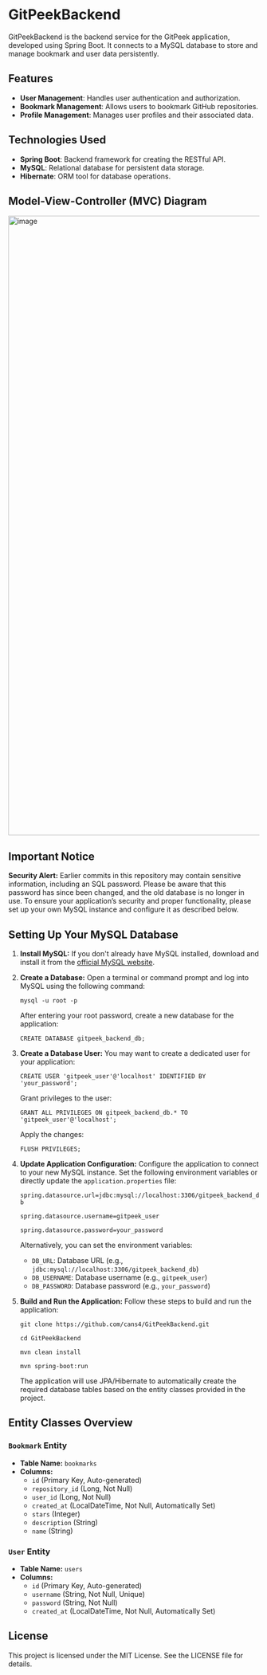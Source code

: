 # GitPeekBackend

GitPeekBackend is the backend service for the GitPeek application, developed using Spring Boot. It connects to a MySQL database to store and manage bookmark and user data persistently.

## Features

- **User Management**: Handles user authentication and authorization.
- **Bookmark Management**: Allows users to bookmark GitHub repositories.
- **Profile Management**: Manages user profiles and their associated data.

## Technologies Used

- **Spring Boot**: Backend framework for creating the RESTful API.
- **MySQL**: Relational database for persistent data storage.
- **Hibernate**: ORM tool for database operations.

## Model-View-Controller (MVC) Diagram

<img width="1244" alt="image" src="https://github.com/user-attachments/assets/e564c8e5-bc17-4865-b5e9-b821c5bfa8ce">

## Important Notice

**Security Alert:** Earlier commits in this repository may contain sensitive information, including an SQL password. Please be aware that this password has since been changed, and the old database is no longer in use. To ensure your application’s security and proper functionality, please set up your own MySQL instance and configure it as described below.

## Setting Up Your MySQL Database

1. **Install MySQL:**
   If you don't already have MySQL installed, download and install it from the [official MySQL website](https://dev.mysql.com/downloads/).

2. **Create a Database:**
   Open a terminal or command prompt and log into MySQL using the following command:
   
   `mysql -u root -p`
   
   After entering your root password, create a new database for the application:
   
   `CREATE DATABASE gitpeek_backend_db;`

3. **Create a Database User:**
   You may want to create a dedicated user for your application:
   
   `CREATE USER 'gitpeek_user'@'localhost' IDENTIFIED BY 'your_password';`
   
   Grant privileges to the user:
   
   `GRANT ALL PRIVILEGES ON gitpeek_backend_db.* TO 'gitpeek_user'@'localhost';`
   
   Apply the changes:
   
   `FLUSH PRIVILEGES;`

4. **Update Application Configuration:**
   Configure the application to connect to your new MySQL instance. Set the following environment variables or directly update the `application.properties` file:
   
   `spring.datasource.url=jdbc:mysql://localhost:3306/gitpeek_backend_db`
   
   `spring.datasource.username=gitpeek_user`
   
   `spring.datasource.password=your_password`

   Alternatively, you can set the environment variables:
   - `DB_URL`: Database URL (e.g., `jdbc:mysql://localhost:3306/gitpeek_backend_db`)
   - `DB_USERNAME`: Database username (e.g., `gitpeek_user`)
   - `DB_PASSWORD`: Database password (e.g., `your_password`)

5. **Build and Run the Application:**
   Follow these steps to build and run the application:
   
   `git clone https://github.com/cans4/GitPeekBackend.git`
   
   `cd GitPeekBackend`
   
   `mvn clean install`
   
   `mvn spring-boot:run`

   The application will use JPA/Hibernate to automatically create the required database tables based on the entity classes provided in the project.

## Entity Classes Overview

### `Bookmark` Entity
- **Table Name:** `bookmarks`
- **Columns:**
  - `id` (Primary Key, Auto-generated)
  - `repository_id` (Long, Not Null)
  - `user_id` (Long, Not Null)
  - `created_at` (LocalDateTime, Not Null, Automatically Set)
  - `stars` (Integer)
  - `description` (String)
  - `name` (String)

### `User` Entity
- **Table Name:** `users`
- **Columns:**
  - `id` (Primary Key, Auto-generated)
  - `username` (String, Not Null, Unique)
  - `password` (String, Not Null)
  - `created_at` (LocalDateTime, Not Null, Automatically Set)

## License

This project is licensed under the MIT License. See the LICENSE file for details.
